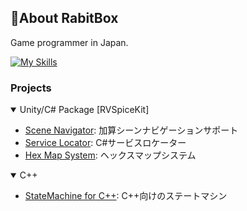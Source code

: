 ## 🍛About RabitBox
Game programmer in Japan.

[![My Skills](https://skillicons.dev/icons?i=c,cpp,cs,ts,js,lua,java,md,unity,godot,react,p5js,gitlab)](https://skillicons.dev)

### Projects
<details open><summary>Unity/C# Package [RVSpiceKit]</summary>
  
- [Scene Navigator](https://github.com/RabitBox/Nutmeg_SceneNavigator/releases): 加算シーンナビゲーションサポート
- [Service Locator](https://github.com/RabitBox/Cumin_ServiceLocator/releases): C#サービスロケーター
- [Hex Map System](https://github.com/RabitBox/ChiliPepperHexMapSystem/releases): ヘックスマップシステム

</details>

<details open><summary>C++</summary>
  
- [StateMachine for C++](https://gist.github.com/RabitBox/5d6c7600940502bf84498bdf7777af28): C++向けのステートマシン

</details>
<!--
**RabitBox/RabitBox** is a ✨ _special_ ✨ repository because its `README.md` (this file) appears on your GitHub profile.

Here are some ideas to get you started:

- 🔭 I’m currently working on ...
- 🌱 I’m currently learning ...
- 👯 I’m looking to collaborate on ...
- 🤔 I’m looking for help with ...
- 💬 Ask me about ...
- 📫 How to reach me: ...
- 😄 Pronouns: ...
- ⚡ Fun fact: ...
-->
